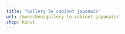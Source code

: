 ```yaml
---
title: "Gallery le cabinet japonais"
url: /muenchen/gallery-le-cabinet-japonais/
shop: Kunst
---
```

